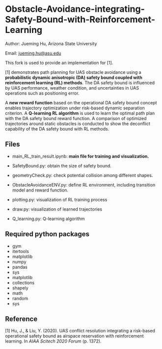 # Obstacle-Avoidance-integrating-Safety-Bound-with-Reinforcement-Learning

Author: Jueming Hu, Arizona State University

Email: jueming.hu@asu.edu

This fork is used to provide an implementation for [1].

[1] demonstrates path planning for UAS obstacle avoidance using a **probabilistic dynamic anisotropic (DA) safety bound coupled with reinforcement learning (RL) methods**. The DA safety bound is influenced by UAS performance, weather condition, and uncertainties in UAS operations such as positioning error. 

A **new reward function** based on the operational DA safety bound concept enables trajectory optimization under risk-based dynamic separation criterion. A **Q-learning RL algorithm** is used to learn the optimal path plan with the DA safety bound reward function. A comparison of optimized trajectories around static obstacles is conducted to show the deconflict capability of the DA safety bound with RL methods. 

## Files

- main_RL_train_result.ipynb: **main file for training and visualization.**

- SafetyBound.py: obtain the size of safety bound.

- geometryCheck.py: check potential collision among different shapes.

- ObstacleAvoidanceENV.py: define RL environment, including transition model and reward function.

- plotting.py: visualization of RL training process

- draw.py: visualization of learned trajectories

- Q_learning.py: Q-learning algorithm




## Required python packages

- gym
- itertools
- matplotlib
- numpy
- pandas 
- sys
- matplotlib
- collections
- shapely
- math
- random
- sys

## Reference
[1] Hu, J., & Liu, Y. (2020). UAS conflict resolution integrating a risk-based operational safety bound as airspace reservation with reinforcement learning. In *AIAA Scitech 2020 Forum* (p. 1372).
